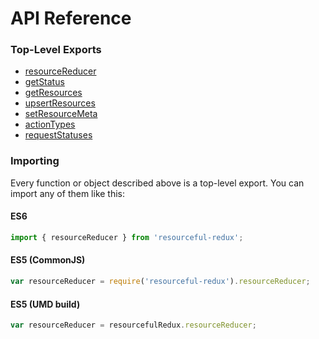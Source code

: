 # API Reference

### Top-Level Exports

* [resourceReducer](/docs/api-reference/resource-reducer.md)
* [getStatus](/docs/api-reference/get-status.md)
* [getResources](/docs/api-reference/get-resources.md)
* [upsertResources](/docs/api-reference/upsert-resources.md)
* [setResourceMeta](/docs/api-reference/set-resource-meta.md)
* [actionTypes](/docs/api-reference/action-types.md)
* [requestStatuses](/docs/api-reference/request-statuses.md)

### Importing

Every function or object described above is a top-level export. You can import
any of them like this:

#### ES6

```js
import { resourceReducer } from 'resourceful-redux';
```

#### ES5 (CommonJS)

```js
var resourceReducer = require('resourceful-redux').resourceReducer;
```

#### ES5 (UMD build)

```js
var resourceReducer = resourcefulRedux.resourceReducer;
```
